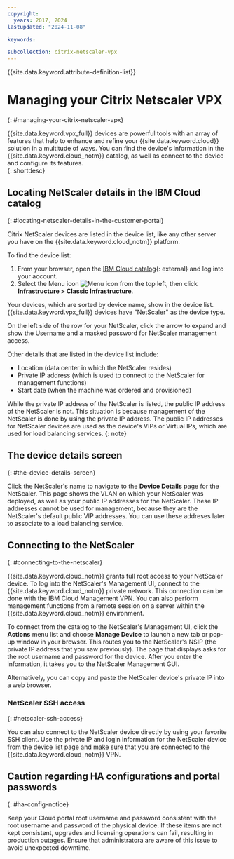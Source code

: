 ```yaml
---
copyright:
  years: 2017, 2024
lastupdated: "2024-11-08"

keywords:

subcollection: citrix-netscaler-vpx
---
```


{{site.data.keyword.attribute-definition-list}}

# Managing your Citrix Netscaler VPX
{: #managing-your-citrix-netscaler-vpx}

{{site.data.keyword.vpx_full}} devices are powerful tools with an array of features that help to enhance and refine your {{site.data.keyword.cloud}} solution in a multitude of ways. You can find the device's information in the {{site.data.keyword.cloud_notm}} catalog, as well as connect to the device and configure its features.  
{: shortdesc}

## Locating NetScaler details in the IBM Cloud catalog
{: #locating-netscaler-details-in-the-customer-portal}

Citrix NetScaler devices are listed in the device list, like any other server you have on the {{site.data.keyword.cloud_notm}} platform.

To find the device list:

1. From your browser, open the [IBM Cloud catalog](/login){: external} and log into your account.
2. Select the Menu icon ![Menu icon](../icons/icon_hamburger.svg) from the top left, then click **Infrastructure > Classic Infrastructure**.

Your devices, which are sorted by device name, show in the device list. {{site.data.keyword.vpx_full}} devices have "NetScaler" as the device type.

On the left side of the row for your NetScaler, click the arrow to expand and show the Username and a masked password for NetScaler management access.

Other details that are listed in the device list include:

* Location (data center in which the NetScaler resides)
* Private IP address (which is used to connect to the NetScaler for management functions)
* Start date (when the machine was ordered and provisioned)

While the private IP address of the NetScaler is listed, the public IP address of the NetScaler is not. This situation is because management of the NetScaler is done by using the private IP address. The public IP addresses for NetScaler devices are used as the device's VIPs or Virtual IPs, which are used for load balancing services.
{: note}

## The device details screen
{: #the-device-details-screen}

Click the NetScaler's name to navigate to the **Device Details** page for the NetScaler. This page shows the VLAN on which your NetScaler was deployed, as well as your public IP addresses for the NetScaler. These IP addresses cannot be used for management, because they are the NetScaler's default public VIP addresses. You can use these addreses later to associate to a load balancing service.

## Connecting to the NetScaler
{: #connecting-to-the-netscaler}

{{site.data.keyword.cloud_notm}} grants full root access to your NetScaler device. To log into the NetScaler's Management UI, connect to the {{site.data.keyword.cloud_notm}} private network. This connection can be done with the IBM Cloud Management VPN. You can also perform management functions from a remote session on a server within the {{site.data.keyword.cloud_notm}} environment.

To connect from the catalog to the NetScaler's Management UI, click the **Actions** menu list and choose **Manage Device** to launch a new tab or pop-up window in your browser. This routes you to the NetScaler's NSIP (the private IP address that you saw previously). The page that displays asks for the root username and password for the device. After you enter the information, it takes you to the NetScaler Management GUI.

Alternatively, you can copy and paste the NetScaler device's private IP into a web browser.

### NetScaler SSH access
{: #netscaler-ssh-access}

You can also connect to the NetScaler device directly by using your favorite SSH client. Use the private IP and login information for the NetScaler device from the device list page and make sure that you are connected to the {{site.data.keyword.cloud_notm}} VPN.

## Caution regarding HA configurations and portal passwords
{: #ha-config-notice}

Keep your Cloud portal root username and password consistent with the root username and password of the physical device. If these items are not kept consistent, upgrades and licensing operations can fail, resulting in production outages. Ensure that administratora are aware of this issue to avoid unexpected downtime.
